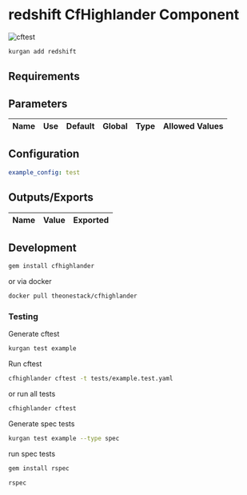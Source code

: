 # redshift CfHighlander Component

![cftest](https://github.com/theonestack/hl-component-redshift/actions/workflows/rspec.yaml/badge.svg)

<!--- add component description --->

```bash
kurgan add redshift
```

## Requirements

## Parameters

| Name | Use | Default | Global | Type | Allowed Values |
| ---- | --- | ------- | ------ | ---- | -------------- |


## Configuration

<!--- add component config examples --->

```yaml
example_config: test
```

## Outputs/Exports

| Name | Value | Exported |
| ---- | ----- | -------- |


## Development

```bash
gem install cfhighlander
```

or via docker

```bash
docker pull theonestack/cfhighlander
```

### Testing

Generate cftest

```bash
kurgan test example
```

Run cftest

```bash
cfhighlander cftest -t tests/example.test.yaml
```

or run all tests

```bash
cfhighlander cftest
```

Generate spec tests

```bash
kurgan test example --type spec
```

run spec tests

```bash
gem install rspec
```

```bash
rspec
```